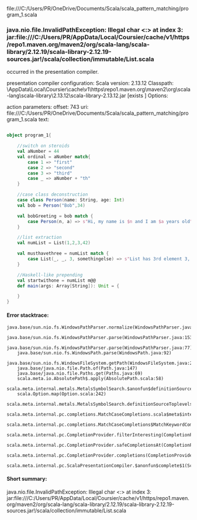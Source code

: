 file:///C:/Users/PR/OneDrive/Documents/Scala/scala_pattern_matching/program_1.scala
### java.nio.file.InvalidPathException: Illegal char <:> at index 3: jar:file:///C:/Users/PR/AppData/Local/Coursier/cache/v1/https/repo1.maven.org/maven2/org/scala-lang/scala-library/2.12.19/scala-library-2.12.19-sources.jar!/scala/collection/immutable/List.scala

occurred in the presentation compiler.

presentation compiler configuration:
Scala version: 2.13.12
Classpath:
<HOME>\AppData\Local\Coursier\cache\v1\https\repo1.maven.org\maven2\org\scala-lang\scala-library\2.13.12\scala-library-2.13.12.jar [exists ]
Options:



action parameters:
offset: 743
uri: file:///C:/Users/PR/OneDrive/Documents/Scala/scala_pattern_matching/program_1.scala
text:
```scala

object program_1{

    //switch on steroids
    val aNumber = 44
    val ordinal = aNumber match{
        case 1 => "first"
        case 2 => "second"
        case 3 => "third"
        case _ => aNumber + "th"
    }

    //case class deconstruction
    case class Person(name: String, age: Int)
    val bob = Person("Bob",34)

    val bobGreeting = bob match {
        case Person(n, a) => s"Hi, my name is $n and I am $a years old"
    }

    //list extraction
    val numList = List(1,2,3,42)

    val musthavethree = numList match {
        case List(_, _, 3, somethingelse) => s"List has 3rd element 3, so the 4th element is $somethingelse"
    }

    //Haskell-like prepending
    val startwithone = numList m@@
    def main(args: Array[String]): Unit = {

    }
}
```



#### Error stacktrace:

```
java.base/sun.nio.fs.WindowsPathParser.normalize(WindowsPathParser.java:182)
	java.base/sun.nio.fs.WindowsPathParser.parse(WindowsPathParser.java:153)
	java.base/sun.nio.fs.WindowsPathParser.parse(WindowsPathParser.java:77)
	java.base/sun.nio.fs.WindowsPath.parse(WindowsPath.java:92)
	java.base/sun.nio.fs.WindowsFileSystem.getPath(WindowsFileSystem.java:232)
	java.base/java.nio.file.Path.of(Path.java:147)
	java.base/java.nio.file.Paths.get(Paths.java:69)
	scala.meta.io.AbsolutePath$.apply(AbsolutePath.scala:58)
	scala.meta.internal.metals.MetalsSymbolSearch.$anonfun$definitionSourceToplevels$2(MetalsSymbolSearch.scala:70)
	scala.Option.map(Option.scala:242)
	scala.meta.internal.metals.MetalsSymbolSearch.definitionSourceToplevels(MetalsSymbolSearch.scala:69)
	scala.meta.internal.pc.completions.MatchCaseCompletions.scala$meta$internal$pc$completions$MatchCaseCompletions$$sortSubclasses(MatchCaseCompletions.scala:368)
	scala.meta.internal.pc.completions.MatchCaseCompletions$MatchKeywordCompletion.contribute(MatchCaseCompletions.scala:305)
	scala.meta.internal.pc.CompletionProvider.filterInteresting(CompletionProvider.scala:380)
	scala.meta.internal.pc.CompletionProvider.safeCompletionsAt(CompletionProvider.scala:544)
	scala.meta.internal.pc.CompletionProvider.completions(CompletionProvider.scala:58)
	scala.meta.internal.pc.ScalaPresentationCompiler.$anonfun$complete$1(ScalaPresentationCompiler.scala:207)
```
#### Short summary: 

java.nio.file.InvalidPathException: Illegal char <:> at index 3: jar:file:///C:/Users/PR/AppData/Local/Coursier/cache/v1/https/repo1.maven.org/maven2/org/scala-lang/scala-library/2.12.19/scala-library-2.12.19-sources.jar!/scala/collection/immutable/List.scala